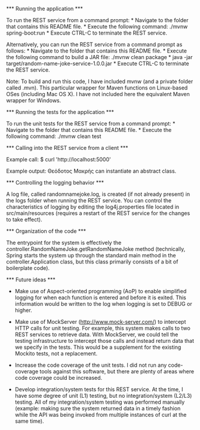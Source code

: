 
*** Running the application ***

To run the REST service from a command prompt:
    * Navigate to the folder that contains this README file.
    * Execute the following command: ./mvnw spring-boot:run
    * Execute CTRL-C to terminate the REST service.

Alternatively, you can run the REST service from a command prompt as follows:
    * Navigate to the folder that contains this README file.
    * Execute the following command to build a JAR file: ./mvnw clean package
    * java -jar target/random-name-joke-service-1.0.0.jar
    * Execute CTRL-C to terminate the REST service.

Note: To build and run this code, I have included mvnw (and a private folder
  called .mvn). This particular wrapper for Maven functions on Linux-based
  OSes (including Mac OS X). I have not included here the equivalent Maven
  wrapper for Windows.

*** Running the tests for the application ***

To run the unit tests for the REST service from a command prompt:
    * Navigate to the folder that contains this README file.
    * Execute the following command: ./mvnw clean test

*** Calling into the REST service from a client ***

Example call:
$ curl 'http://localhost:5000'

Example output:
Θεόδοτος Μακρής can instantiate an abstract class.

*** Controlling the logging behavior ***

A log file, called randomnamejoke.log, is created (if not already present) in the logs folder
when running the REST service. You can control the characteristics of logging by editing the
log4j.properties file located in src/main/resources (requires a restart of the REST service
for the changes to take effect).

*** Organization of the code ***

The entrypoint for the system is effectively the controller.RandomNameJoke.getRandomNameJoke
method (technically, Spring starts the system up through the standard main method in the
controller.Application class, but this class primarily consists of a bit of boilerplate code).

*** Future ideas ***

* Make use of Aspect-oriented programming (AoP) to enable simplified logging for when each
  function is entered and before it is exited. This information would be written to the log
  when logging is set to DEBUG or higher.

* Make use of MockServer (http://www.mock-server.com/) to intercept HTTP calls for unit testing.
  For example, this system makes calls to two REST services to retrieve data. With MockServer, we
  could tell the testing infrastructure to intercept those calls and instead return data that we
  specify in the tests. This would be a supplement for the existing Mockito tests, not a
  replacement.

* Increase the code coverage of the unit tests. I did not run any code-coverage tools against this
  software, but there are plenty of areas where code coverage could be increased.

* Develop integration/system tests for this REST service. At the time, I have some degree of unit (L1)
  testing, but no integration/system (L2/L3) testing. All of my integration/system testing was performed
  manually (example: making sure the system returned data in a timely fashion while the API was being
  invoked from multiple instances of curl at the same time).

